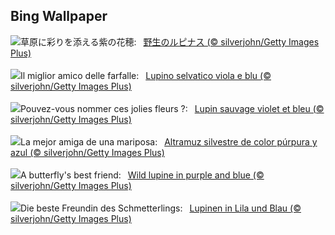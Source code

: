 ## Bing Wallpaper
![](https://www.bing.com/th?id=OHR.WildLupine_JA-JP8182170206_UHD.jpg&w=1000)草原に彩りを添える紫の花穂:&nbsp;&ensp;[野生のルピナス (© silverjohn/Getty Images Plus)](https://www.bing.com/th?id=OHR.WildLupine_JA-JP8182170206_UHD.jpg)
<br><br/>
![](https://www.bing.com/th?id=OHR.WildLupine_IT-IT7783064723_UHD.jpg&w=1000)Il miglior amico delle farfalle:&nbsp;&ensp;[Lupino selvatico viola e blu (© silverjohn/Getty Images Plus)](https://www.bing.com/th?id=OHR.WildLupine_IT-IT7783064723_UHD.jpg)
<br><br/>
![](https://www.bing.com/th?id=OHR.WildLupine_FR-FR0066475130_UHD.jpg&w=1000)Pouvez-vous nommer ces jolies fleurs ?:&nbsp;&ensp;[Lupin sauvage violet et bleu (© silverjohn/Getty Images Plus)](https://www.bing.com/th?id=OHR.WildLupine_FR-FR0066475130_UHD.jpg)
<br><br/>
![](https://www.bing.com/th?id=OHR.WildLupine_ES-ES7051254590_UHD.jpg&w=1000)La mejor amiga de una mariposa:&nbsp;&ensp;[Altramuz silvestre de color púrpura y azul (© silverjohn/Getty Images Plus)](https://www.bing.com/th?id=OHR.WildLupine_ES-ES7051254590_UHD.jpg)
<br><br/>
![](https://www.bing.com/th?id=OHR.WildLupine_EN-GB8885934265_UHD.jpg&w=1000)A butterfly's best friend:&nbsp;&ensp;[Wild lupine in purple and blue (© silverjohn/Getty Images Plus)](https://www.bing.com/th?id=OHR.WildLupine_EN-GB8885934265_UHD.jpg)
<br><br/>
![](https://www.bing.com/th?id=OHR.WildLupine_DE-DE2207399220_UHD.jpg&w=1000)Die beste Freundin des Schmetterlings:&nbsp;&ensp;[Lupinen in Lila und Blau (© silverjohn/Getty Images Plus)](https://www.bing.com/th?id=OHR.WildLupine_DE-DE2207399220_UHD.jpg)
<br><br/>
